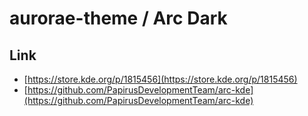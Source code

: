 

# aurorae-theme / Arc Dark


## Link

* [https://store.kde.org/p/1815456](https://store.kde.org/p/1815456)
* [https://github.com/PapirusDevelopmentTeam/arc-kde](https://github.com/PapirusDevelopmentTeam/arc-kde)
